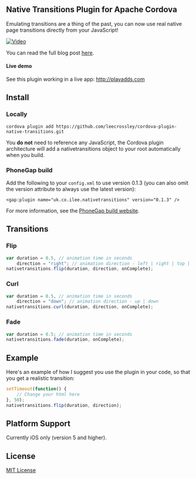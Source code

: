 ## Native Transitions Plugin for Apache Cordova

Emulating transitions are a thing of the past, you can now use real native page transitions directly from your JavaScript!

[![Video](http://ilee.co.uk/img/transition.png)](https://vimeo.com/81980283)

You can read the full blog post [here](http://ilee.co.uk/native-page-transitions-with-phonegap/).

#### Live demo

See this plugin working in a live app: http://playadds.com

## Install

### Locally

```
cordova plugin add https://github.com/leecrossley/cordova-plugin-native-transitions.git
```

You **do not** need to reference any JavaScript, the Cordova plugin architecture will add a nativetransitions object to your root automatically when you build.

### PhoneGap build

Add the following to your `config.xml` to use version 0.1.3 (you can also omit the version attribute to always use the latest version):

```
<gap:plugin name="uk.co.ilee.nativetransitions" version="0.1.3" />
```

For more information, see the [PhoneGap build website](https://build.phonegap.com/plugins/887).

## Transitions

### Flip

```js
var duration = 0.5, // animation time in seconds
    direction = "right"; // animation direction - left | right | top | bottom
nativetransitions.flip(duration, direction, onComplete);
```

### Curl

```js
var duration = 0.5, // animation time in seconds
    direction = "down"; // animation direction - up | down
nativetransitions.curl(duration, direction, onComplete);
```

### Fade

```js
var duration = 0.5; // animation time in seconds
nativetransitions.fade(duration, onComplete);
```

## Example

Here's an example of how I suggest you use the plugin in your code, so that you get a realistic transition:

```js
setTimeout(function() {
    // Change your html here
}, 50);
nativetransitions.flip(duration, direction);
```

## Platform Support

Currently iOS only (version 5 and higher).

## License

[MIT License](http://ilee.mit-license.org)
